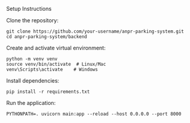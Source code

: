 Setup Instructions

Clone the repository:

    git clone https://github.com/your-username/anpr-parking-system.git
    cd anpr-parking-system/backend

Create and activate virtual environment:

    python -m venv venv
    source venv/bin/activate  # Linux/Mac
    venv\Scripts\activate    # Windows

Install dependencies:

    pip install -r requirements.txt


Run the application:

    PYTHONPATH=. uvicorn main:app --reload --host 0.0.0.0 --port 8000
